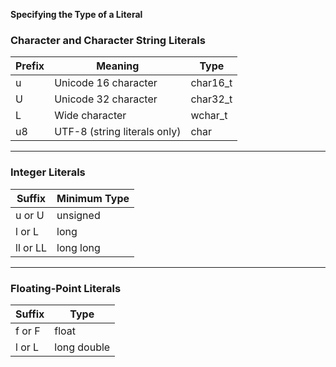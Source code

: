 **Specifying the Type of a Literal**

### Character and Character String Literals

| Prefix | Meaning                      | Type      |
|--------|------------------------------|-----------|
| u      | Unicode 16 character         | char16_t  |
| U      | Unicode 32 character         | char32_t  |
| L      | Wide character               | wchar_t   |
| u8     | UTF-8 (string literals only) | char      |

---

### Integer Literals

| Suffix   | Minimum Type |
|----------|--------------|
| u or U   | unsigned     |
| l or L   | long         |
| ll or LL | long long    |

---

### Floating-Point Literals

| Suffix | Type         |
|--------|--------------|
| f or F | float        |
| l or L | long double  |
